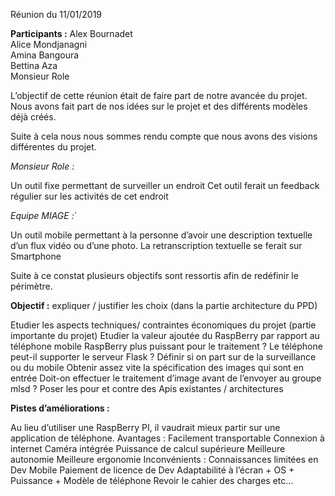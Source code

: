 Réunion du 11/01/2019

**Participants :**
Alex Bournadet</br>
Alice Mondjanagni</br>
Amina Bangoura</br>
Bettina Aza</br>
Monsieur Role</br>

L’objectif de cette réunion était de faire part de notre avancée du projet.
Nous avons fait part de nos idées sur le projet et des différents modèles déjà créés.

Suite à cela nous nous sommes rendu compte que nous avons des visions différentes du projet.

*Monsieur Role :*


Un outil fixe permettant de surveiller un endroit
Cet outil ferait un feedback régulier sur les activités de cet endroit

*Equipe MIAGE :*`


Un outil mobile permettant à la personne d’avoir une description textuelle d’un flux vidéo ou d’une photo.
La retranscription textuelle se ferait sur Smartphone

Suite à ce constat plusieurs objectifs sont ressortis afin de redéfinir le périmètre.


**Objectif :** expliquer / justifier les choix  (dans la partie architecture du PPD)

Etudier les aspects techniques/ contraintes économiques du projet (partie importante du projet)
Etudier la valeur ajoutée du RaspBerry par rapport au téléphone mobile 
RaspBerry plus puissant pour le traitement ? 
Le téléphone peut-il supporter le serveur Flask ?
Définir si on part sur de la surveillance ou du mobile
Obtenir assez vite  la spécification des images qui sont en entrée
Doit-on effectuer le traitement d’image avant de l’envoyer au groupe mlsd ? 
Poser les pour et contre des Apis existantes / architectures

**Pistes d’améliorations :**

Au lieu d’utiliser une RaspBerry PI, il vaudrait mieux partir sur une application de téléphone. 
Avantages : 
Facilement transportable
Connexion à internet
Caméra intégrée
Puissance de calcul supérieure
Meilleure autonomie
Meilleure ergonomie
Inconvénients : 
Connaissances limitées en Dev Mobile
Paiement de licence de Dev
Adaptabilité à l’écran + OS + Puissance + Modèle de téléphone
Revoir le cahier des charges etc...
